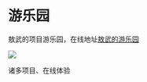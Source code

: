 # 游乐园

敖武的项目游乐园，在线地址[敖武的游乐园](https://playground.fudongdong.com/)

![](https://fudongdong-statics.oss-cn-beijing.aliyuncs.com/images/20220320/381d2878b6b842818c91811400748866.png?x-oss-process=image/resize,w_800/quality,q_80)

诸多项目、在线体验



